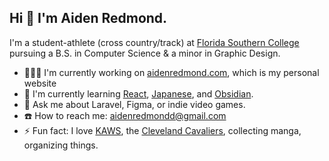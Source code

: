## Hi 👋 I'm Aiden Redmond.

I'm a student-athlete (cross country/track) at [Florida Southern College](https://www.flsouthern.edu/) pursuing a B.S. in Computer Science & a minor in Graphic Design.

- 👨🏽‍💻 I'm currently working on [aidenredmond.com](aidenredmond.com), which is my personal website
- 🧠 I'm currently learning [React]([React](https://react.dev/)), [Japanese](https://www.duolingo.com/profile/aidenredmond), and [Obsidian](https://obsidian.md/).
- 💬 Ask me about Laravel, Figma, or indie video games.
- ☎️ How to reach me: aidenredmondd@gmail.com
- ⚡️ Fun fact: I love [KAWS](https://kawsone.com/), the [Cleveland Cavaliers](https://www.nba.com/cavaliers/), collecting manga, organizing things. 

<!--
**aredmondd/aredmondd** is a ✨ _special_ ✨ repository because its `README.md` (this file) appears on your GitHub profile.

Here are some ideas to get you started:

- 🔭 I’m currently working on ...
- 🌱 I’m currently learning ...
- 👯 I’m looking to collaborate on ...
- 🤔 I’m looking for help with ...
- 💬 Ask me about ...
- 📫 How to reach me: ...
- 😄 Pronouns: ...
- ⚡ Fun fact: ...
-->
